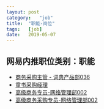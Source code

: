 ```yaml
---
layout:	post
category:	"job"
title:	"职能-岗位"
tags:	[job]
date:	2019-05-07
---
```

## 网易内推职位类别：职能
- [商务采购主管 - 词典产品部036](http://mobile.bole.netease.com/bole/boleDetail?id=16234&employeeId=346f03c3cda5f04c&key=all)
- [童书采购经理](http://mobile.bole.netease.com/bole/boleDetail?id=14635&employeeId=346f03c3cda5f04c&key=all)
- [高级商务专员-网络管理部002](http://mobile.bole.netease.com/bole/boleDetail?id=9089&employeeId=346f03c3cda5f04c&key=all)
- [高级商务采购专员-网络管理部002](http://mobile.bole.netease.com/bole/boleDetail?id=14159&employeeId=346f03c3cda5f04c&key=all)
